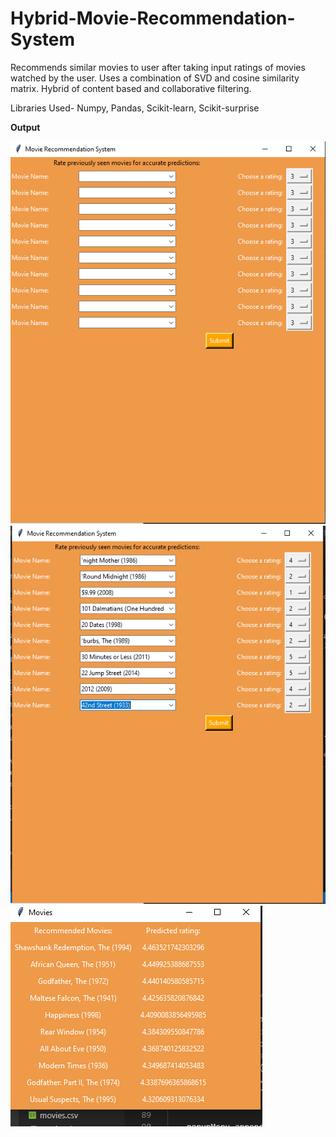 # Hybrid-Movie-Recommendation-System
Recommends similar movies to user after taking input ratings of movies watched by the user. Uses a combination of SVD and cosine similarity matrix. Hybrid of content based and collaborative filtering.

Libraries Used- Numpy, Pandas, Scikit-learn, Scikit-surprise

**Output**

![](images/tk1.PNG)
![](images/tk2.PNG)
![](images/tk3.PNG)


